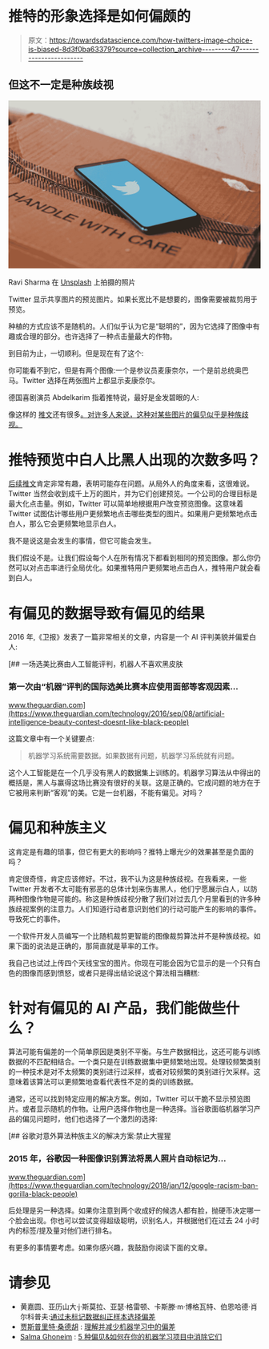 # 推特的形象选择是如何偏颇的

> 原文：<https://towardsdatascience.com/how-twitters-image-choice-is-biased-8d3f0ba63379?source=collection_archive---------47----------------------->

## 但这不一定是种族歧视

![](img/3813c143fad3454aec11f0177a4aeb42.png)

Ravi Sharma 在 [Unsplash](https://unsplash.com?utm_source=medium&utm_medium=referral) 上拍摄的照片

Twitter 显示共享图片的预览图片。如果长宽比不是想要的，图像需要被裁剪用于预览。

种植的方式应该不是随机的。人们似乎认为它是“聪明的”，因为它选择了图像中有趣或合理的部分。也许选择了一种点击量最大的作物。

到目前为止，一切顺利。但是现在有了这个:

你可能看不到它，但是有两个图像:一个是参议员麦康奈尔，一个是前总统奥巴马。Twitter 选择在两张图片上都显示麦康奈尔。

德国喜剧演员 Abdelkarim 指着推特说，最好是金发碧眼的人:

像这样的 [推文](https://twitter.com/JefCaine/status/1307441209338544148)还有很多[。对许多人来说，这种对某些图片的偏见似乎是种族歧视。](https://twitter.com/_jsimonovski/status/1307542747197239296)

# 推特预览中白人比黑人出现的次数多吗？

[后续推文](https://twitter.com/bascule/status/1307440596668182528)肯定非常有趣，表明可能存在问题。从局外人的角度来看，这很难说。Twitter 当然会收到成千上万的图片，并为它们创建预览。一个公司的合理目标是最大化点击量。例如，Twitter 可以简单地根据用户改变预览图像。这意味着 Twitter 试图估计哪些用户更频繁地点击哪些类型的图片。如果用户更频繁地点击白人，那么它会更频繁地显示白人。

我不是说这是会发生的事情，但它可能会发生。

我们假设不是。让我们假设每个人在所有情况下都看到相同的预览图像。那么你仍然可以对点击率进行全局优化。如果推特用户更频繁地点击白人，推特用户就会看到白人。

# 有偏见的数据导致有偏见的结果

2016 年,《卫报》发表了一篇非常相关的文章，内容是一个 AI 评判美貌并偏爱白人:

[](https://www.theguardian.com/technology/2016/sep/08/artificial-intelligence-beauty-contest-doesnt-like-black-people) [## 一场选美比赛由人工智能评判，机器人不喜欢黑皮肤

### 第一次由“机器”评判的国际选美比赛本应使用面部等客观因素…

www.theguardian.com](https://www.theguardian.com/technology/2016/sep/08/artificial-intelligence-beauty-contest-doesnt-like-black-people) 

这篇文章中有一个关键要点:

> 机器学习系统需要数据。如果数据有问题，机器学习系统就有问题。

这个人工智能是在一个几乎没有黑人的数据集上训练的。机器学习算法从中得出的概括是，黑人与赢得这场比赛没有很好的关联。这是正确的。它成问题的地方在于它被用来判断“客观”的美。它是一台机器，不能有偏见。对吗？

# 偏见和种族主义

这肯定是有趣的琐事，但它有更大的影响吗？推特上曝光少的效果甚至是负面的吗？

肯定很奇怪，肯定应该修好。不过，我不认为这是种族歧视。在我看来，一些 Twitter 开发者不太可能有邪恶的总体计划来伤害黑人，他们宁愿展示白人，以防两种图像作物是可能的。称这是种族歧视分散了我们对过去几个月里看到的许多种族歧视案例的注意力。人们知道行动者意识到他们的行动可能产生的影响的事件。导致死亡的事件。

一个软件开发人员编写一个比随机裁剪更智能的图像裁剪算法并不是种族歧视。如果下面的说法是正确的，那简直就是草率的工作。

我自己也试过上传四个天线宝宝的图片。你现在可能会因为它显示的是一个只有白色的图像而感到愤怒，或者只是得出结论说这个算法相当糟糕:

# 针对有偏见的 AI 产品，我们能做些什么？

算法可能有偏差的一个简单原因是类别不平衡。与生产数据相比，这还可能与训练数据的不匹配相结合。一个类只是在训练数据集中更频繁地出现。处理较频繁类别的一种技术是对不太频繁的类别进行过采样，或者对较频繁的类别进行欠采样。这意味着该算法可以更频繁地查看代表性不足的类的训练数据。

通常，还可以找到特定应用的解决方案。例如，Twitter 可以干脆不显示预览图片。或者显示随机的作物。让用户选择作物也是一种选择。当谷歌面临机器学习产品的偏见问题时，他们也选择了一个激烈的选择:

[](https://www.theguardian.com/technology/2018/jan/12/google-racism-ban-gorilla-black-people) [## 谷歌对意外算法种族主义的解决方案:禁止大猩猩

### 2015 年，谷歌因一种图像识别算法将黑人照片自动标记为…

www.theguardian.com](https://www.theguardian.com/technology/2018/jan/12/google-racism-ban-gorilla-black-people) 

后处理是另一种选择。如果你注意到两个收成好的候选人都有脸，抛硬币决定哪一个脸会出现。你也可以尝试变得超级聪明，识别名人，并根据他们在过去 24 小时内的标签/提及量对他们进行排名。

有更多的事情要考虑。如果你感兴趣，我鼓励你阅读下面的文章。

# 请参见

*   黄嘉圆、亚历山大·j·斯莫拉、亚瑟·格雷顿、卡斯滕·m·博格瓦特、伯恩哈德·肖尔科普夫:[通过未标记数据纠正样本选择偏差](https://papers.nips.cc/paper/3075-correcting-sample-selection-bias-by-unlabeled-data.pdf)
*   [贾斯普里特·桑德胡](https://www.linkedin.com/in/jaspreetsan/?originalSubdomain=fr) : [理解并减少机器学习中的偏差](/understanding-and-reducing-bias-in-machine-learning-6565e23900ac)
*   [Salma Ghoneim](https://www.linkedin.com/in/salma-ghoneim/) : [5 种偏见&如何在你的机器学习项目中消除它们](/5-types-of-bias-how-to-eliminate-them-in-your-machine-learning-project-75959af9d3a0)